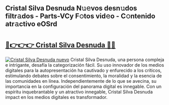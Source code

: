## Cristal Silva Desnuda N𝚞𝚎vos desn𝚞dos filtr𝚊dos - Parts-VCy F𝚘tos vid𝚎o - C𝚘ntenido atr𝚊ctivo eOSrd

# <h2><a href="http://mb6ign.tromn.icu/?c=Cristal+Silva+Desnuda">🔗👉👉👉 Cristal Silva Desnuda 🔗🔗</a></h2>

[![Cristal Silva Desnuda nuevo](https://i.imgur.com/pEAQMta.gif)](http://mb6ign.tromn.icu/?c=Cristal+Silva+Desnuda)
Cristal Silva Desnuda, una persona compleja e intrigante, desafía la categorización fácil. Su uso innovador de los medios digitales para la autopresentación ha cautivado y enfurecido a los críticos, estimulando debates sobre el consentimiento, la moralidad y la esencia de las comunidades en línea. Independientemente de lo que se avecina, su importancia en la configuración del panorama digital es innegable. Con un espíritu inquebrantable y un atractivo innegable, Cristal Silva Desnuda impact en los medios digitales es transformador.

